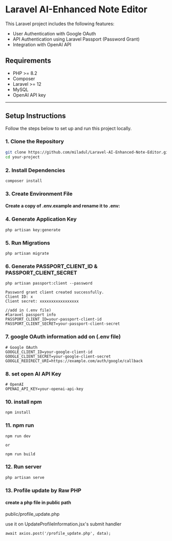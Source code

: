 # Laravel AI-Enhanced Note Editor

This Laravel project includes the following features:
- User Authentication with Google OAuth
- API Authentication using Laravel Passport (Password Grant)
- Integration with OpenAI API

## Requirements

- PHP >= 8.2
- Composer
- Laravel >= 12
- MySQL
- OpenAI API key

---

## Setup Instructions

Follow the steps below to set up and run this project locally.

### 1. Clone the Repository

```bash
git clone https://github.com/miladul/Laravel-AI-Enhanced-Note-Editor.git
cd your-project

```

### 2. Install Dependencies
```
composer install
```
### 3. Create Environment File
#### Create a copy of .env.example and rename it to .env:

### 4. Generate Application Key
```
php artisan key:generate
```
### 5. Run Migrations
```
php artisan migrate
```
### 6. Generate PASSPORT_CLIENT_ID & PASSPORT_CLIENT_SECRET
```
php artisan passport:client --password

Password grant client created successfully.
Client ID: x
Client secret: xxxxxxxxxxxxxxxxx

//add in (.env file)
#laravel passport info
PASSPORT_CLIENT_ID=your-passport-client-id
PASSPORT_CLIENT_SECRET=your-passport-client-secret
```
### 7. google OAuth information add on (.env file)
```
# Google OAuth
GOOGLE_CLIENT_ID=your-google-client-id
GOOGLE_CLIENT_SECRET=your-google-client-secret
GOOGLE_REDIRECT_URI=https://example.com/auth/google/callback
```
### 8. set open AI API Key
```
# OpenAI
OPENAI_API_KEY=your-openai-api-key
```

### 10. install npm
```
npm install
```

### 11. npm run
```
npm run dev

or 

npm run build
```

### 12. Run server
```
php artisan serve
```
### 13. Profile update by Raw PHP
#### create a php file in public path 
public/profile_update.php

use it on UpdateProfileInformation.jsx's submit handler
```
await axios.post('/profile_update.php', data);
```
